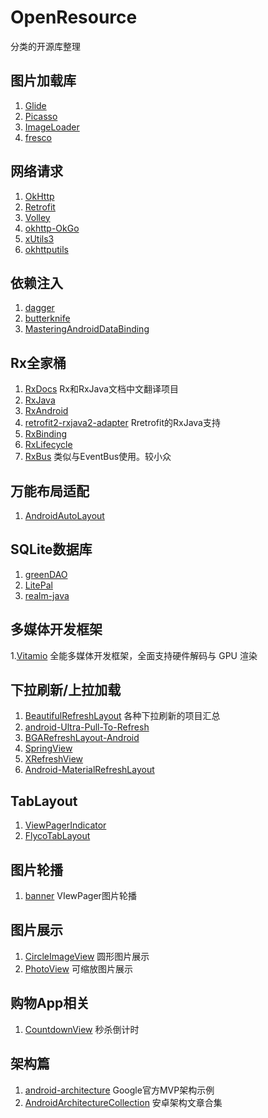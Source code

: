 # OpenResource
分类的开源库整理

## 图片加载库
1. [Glide](https://github.com/bumptech/glide)  
2. [Picasso](https://github.com/square/picasso)  
3. [ImageLoader](https://github.com/nostra13/Android-Universal-Image-Loader)
4. [fresco](https://github.com/facebook/fresco)

## 网络请求
1. [OkHttp](https://github.com/square/okhttp)  
2. [Retrofit](https://github.com/square/retrofit)  
3. [Volley](https://github.com/google/volley)  
4. [okhttp-OkGo](https://github.com/jeasonlzy/okhttp-OkGo)  
5. [xUtils3](https://github.com/wyouflf/xUtils3)  
6. [okhttputils](https://github.com/hongyangAndroid/okhttputils)

## 依赖注入
1. [dagger](https://github.com/google/dagger)  
2. [butterknife](https://github.com/JakeWharton/butterknife)
3. [MasteringAndroidDataBinding](https://github.com/LyndonChin/MasteringAndroidDataBinding)

## Rx全家桶

1. [RxDocs](https://github.com/mcxiaoke/RxDocs)  Rx和RxJava文档中文翻译项目
2. [RxJava](https://github.com/ReactiveX/RxJava)
3. [RxAndroid](https://github.com/ReactiveX/RxAndroid)
4. [retrofit2-rxjava2-adapter](https://github.com/JakeWharton/retrofit2-rxjava2-adapter)  Rretrofit的RxJava支持
5. [RxBinding](https://github.com/JakeWharton/RxBinding)
6. [RxLifecycle](https://github.com/trello/RxLifecycle)
7. [RxBus](https://github.com/AndroidKnife/RxBus)  类似与EventBus使用。较小众

## 万能布局适配

1. [AndroidAutoLayout](https://github.com/hongyangAndroid/AndroidAutoLayout)

## SQLite数据库
1. [greenDAO](https://github.com/greenrobot/greenDAO)  
2. [LitePal](https://github.com/LitePalFramework/LitePal)
3. [realm-java](https://github.com/realm/realm-java)

## 多媒体开发框架

1.[Vitamio](https://github.com/yixia/VitamioBundle) 全能多媒体开发框架，全面支持硬件解码与 GPU 渲染

## 下拉刷新/上拉加载
1. [BeautifulRefreshLayout](https://github.com/android-cjj/BeautifulRefreshLayout)  各种下拉刷新的项目汇总
2. [android-Ultra-Pull-To-Refresh](https://github.com/liaohuqiu/android-Ultra-Pull-To-Refresh)
3. [BGARefreshLayout-Android](https://github.com/bingoogolapple/BGARefreshLayout-Android)  
4. [SpringView](https://github.com/liaoinstan/SpringView)  
5. [XRefreshView](https://github.com/huxq17/XRefreshView)
6. [Android-MaterialRefreshLayout](https://github.com/android-cjj/Android-MaterialRefreshLayout)


## TabLayout

1. [ViewPagerIndicator](https://github.com/JakeWharton/ViewPagerIndicator)  
2. [FlycoTabLayout](https://github.com/H07000223/FlycoTabLayout/blob/master/README_CN.md)  

## 图片轮播

1. [banner](https://github.com/youth5201314/banner)  VIewPager图片轮播

## 图片展示

1. [CircleImageView](https://github.com/hdodenhof/CircleImageView)  圆形图片展示
2. [PhotoView](https://github.com/chrisbanes/PhotoView)  可缩放图片展示

## 购物App相关

1. [CountdownView](https://github.com/iwgang/CountdownView)  秒杀倒计时

## 架构篇

1. [android-architecture](https://github.com/googlesamples/android-architecture)  Google官方MVP架构示例
2. [AndroidArchitectureCollection](https://github.com/CameloeAnthony/AndroidArchitectureCollection)  安卓架构文章合集